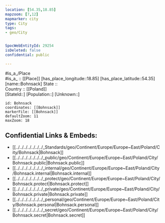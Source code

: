 ```yaml
---
location: [54.35,18.85] 
mapzoom: [7,12] 
mapmarker: city 
type: City
tags:
- geo/City


SpocWebEntityId: 29254
isDeleted: false
confidential: public

---
```

#is_a_/Place  
#is_a_ :: [[Place]] 
[has_place_longitude::18.85] 
[has_place_latitude::54.35] 
[name::Bohnsack] 
State ::  
Country :: [[Poland]]  
[StateId::] 
[Population::] 
[Unknown::] 


```leaflet
id: Bohnsack
coordinates: [[Bohnsack]] 
markerFile: [[Bohnsack]] 
defaultZoom: 11 
maxZoom: 18
```


## Confidential Links & Embeds: 
- [[../../../../../../../_Standards/geo/Continent/Europe/Europe~East/Poland/City/Bohnsack|Bohnsack]] 
- [[../../../../../../../_public/geo/Continent/Europe/Europe~East/Poland/City/Bohnsack.public|Bohnsack.public]] 
- [[../../../../../../../_internal/geo/Continent/Europe/Europe~East/Poland/City/Bohnsack.internal|Bohnsack.internal]] 
- [[../../../../../../../_protect/geo/Continent/Europe/Europe~East/Poland/City/Bohnsack.protect|Bohnsack.protect]] 
- [[../../../../../../../_private/geo/Continent/Europe/Europe~East/Poland/City/Bohnsack.private|Bohnsack.private]] 
- [[../../../../../../../_personal/geo/Continent/Europe/Europe~East/Poland/City/Bohnsack.personal|Bohnsack.personal]] 
- [[../../../../../../../_secret/geo/Continent/Europe/Europe~East/Poland/City/Bohnsack.secret|Bohnsack.secret]] 
